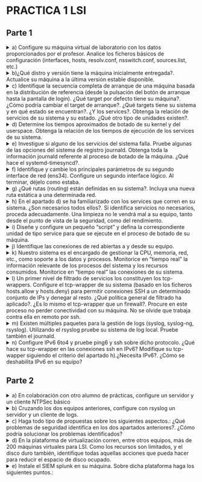 # PRACTICA 1 LSI
## Parte 1
<details>
  <summary>a) Configure su máquina virtual de laboratorio con los datos proporcionados por el profesor. Analice los ficheros básicos de configuración (interfaces, hosts, resolv.conf, nsswitch.conf, sources.list, etc.)</summary>

  Respuesta:

  1. Archivo de interfaces( /etc/network/interfaces):
     ```
     auto lo ens33 ens34
     iface lo inet loopback
     iface ens33 inet static
     	address 10.11.48.71
     	netmask 255.255.254.0
     	broadcast 10.11.49.255
     	network 10.11.48.0
     	gateway 10.11.48.1
     iface ens34 inet static
     	address 10.11.50.71
     	netmask 255.255.254.0
     	broadcast 10.11.51.255
     	network 10.11.50.0
     ```
  2. Archivo hosts (/etc/hosts): 
     ```
     127.0.0.1       localhost
     127.0.1.1       debian
     # The following lines are desirable for IPv6 capable hosts
     ::1     localhost ip6-localhost ip6-loopback
     ff02::1 ip6-allnodes
     ff02::2 ip6-allrouters
     ```

  3. Archivo resolv.conf:
     ```
     main udc.pri
     search udc.pri
     nameserver 10.8.12.49
     nameserver 10.8.12.50
     nameserver 10.8.12.47
     ```

  4. Archivo nsswitch.conf(/etc/nssiwtch.conf):
     ```
     passwd:         files systemd
     group:          files systemd
     shadow:         files
     gshadow:        files

     hosts:          files mdns4_minimal [NOTFOUND=return] dns myhostname
     networks:       files

     protocols:      db files
     services:       db files
     ethers:         db files
     rpc:            db files
     netgroup:       nis
     ```
   5. Archivo sources.list (/etc/apt/sources.list) :
      ```
      deb http://deb.debian.org/debian/ buster main
      deb-src http://deb.debian.org/debian/ buster main

      deb https://deb.debian.org/debian-security buster-security main contrib
      deb-src https://deb.debian.org/debian-security buster-security main contrib

      deb http://security.debian.org/debian-security buster/updates main
      deb-src http://security.debian.org/debian-security buster/updates main

      ```
</details>
<details>
  <summary>b)¿Qué distro y versión tiene la máquina inicialmente entregada?. Actualice su máquina a la última versión estable disponible.</summary>

  Respuesta:

  1. Mostramos la distro actual y su versión:
     ```console
     root@debian:/home/lsi# lsb_release -a
     Distributor ID:	Debian
     Description:	Debian GNU/Linux 10 (buster)
     Release:	10
     Codename:	buster
     ```
  2. Para actualizar (desde el usuario 'root'):
  ```console
   root@debian:/home/lsi# apt update -y && apt upgrade -y
   root@debian:/home/lsi# apt dist-upgrade
  ```
  3. Tras ello será necesario reemplazar el sources.list hacia la versión que queremos ,en este caso debian 12 (bookworm), para ello deberemos hacer este paso dos veces ya que primero deberíamos pasar por debian 11 (bullseye). El archivo quedará finalmente así (debian 12):
  ```
      deb https://ftp.debian.org/debian/ bookworm contrib main non-free non-free-firmware
      # deb-src https://ftp.debian.org/debian/ bookworm contrib main non-free non-free-firmware

      deb https://ftp.debian.org/debian/ bookworm-updates contrib main non-free non-free-firmware
      # deb-src https://ftp.debian.org/debian/ bookworm-updates contrib main non-free non-free-firmware

      deb https://ftp.debian.org/debian/ bookworm-proposed-updates contrib main non-free non-free-firmware
      # deb-src https://ftp.debian.org/debian/ bookworm-proposed-updates contrib main non-free non-free-firmwa>

      deb https://ftp.debian.org/debian/ bookworm-backports contrib main non-free non-free-firmware
      # deb-src https://ftp.debian.org/debian/ bookworm-backports contrib main non-free non-free-firmware

      deb https://security.debian.org/debian-security/ bookworm-security contrib main non-free non-free-firmwa>
      # deb-src https://security.debian.org/debian-security/ bookworm-security contrib main non-free non-free->
  ```
  4. Ejecutamos los siguientes comandos y lo tendremos actualizado:
   ```console
   root@debian:/home/lsi# apt update 
   root@debian:/home/lsi# apt upgrade --without-new-pkgs
   root@debian:/home/lsi# apt full-upgrade
   root@debian:/home/lsi# reboot
  ```
</details>
<details>
  <summary> c) Identifique la secuencia completa de arranque de una máquina basada en la distribución de referencia (desde la pulsación del botón de arranque hasta la pantalla de login). ¿Qué target por defecto tiene su máquina?. ¿Cómo podría cambiar el target de arranque?. ¿Qué targets tiene su sistema y en qué estado se encuentran?. ¿Y los services?. Obtenga la relación de servicios de su sistema y su estado. ¿Qué otro tipo de unidades existen?.</summary>

  1. Para ello primero ejecutaremos:
     ```console
     root@debian:/home/lsi# systemctl list-dependencies default.target
     ```
  2. Target por defecto es `graphical.target`, para cambiarlo debemos hacer:
     ```console
     root@debian:/home/lsi# systemctl set-default TARGET
     ```
  3. Los targets del sistema podemos obtenerlos usando el comando 'systemctl list-unit-files --type=target'
  
  4. Cambiaremos el target a 'multi-user.target' ya que el 'graphical.target' no lo necesitaremos :
     ```console
     root@debian:/home/lsi# systemctl set-default multi-user.target
     ```
  5. Para listar a los Servicios del sistema
     ```console
     root@debian:/home/lsi# systemctl list-unit-files --type=service
     ```
</details>
<details>
  <summary>d) Determine los tiempos aproximados de botado de su kernel y del userspace. Obtenga la relación de los tiempos de ejecución de los services de su sistema.</summary>

  1.  Para obtener tiempos aproximados de botado de kernel y userspace:
      ```console
      root@debian:/home/lsi# systemd-analyze
      Startup finished in 4.163s (kernel) + 9.272s (userspace) = 13.436s
      multi-user.target reached after 9.229s in userspace.
      ```
   2. Para tener los tiempo específicos de cada proceso en el boot:
   ```console
   root@debian:/home/lsi# systemd-analyze blame
	4.060s e2scrub_reap.service
	2.624s ifupdown-pre.service
	2.578s dev-sda1.device
	2.410s ModemManager.service
	2.381s NetworkManager.service
	2.356s apparmor.service
	2.127s networking.service
	1.121s user@1000.service
	 829ms systemd-journal-flush.service
	 821ms systemd-udev-trigger.service
	 789ms systemd-timesyncd.service
	 734ms systemd-journald.service
	 713ms systemd-udevd.service
	 670ms keyboard-setup.service
	 664ms polkit.service
	 646ms udisks2.service
	 574ms avahi-daemon.service
	 536ms NetworkManager-wait-online.service
	 526ms dbus.service
	 510ms systemd-logind.service
	 404ms systemd-binfmt.service
	 332ms systemd-tmpfiles-setup.service
	 310ms systemd-modules-load.service
	 274ms cups.service
	 241ms ssh.service
	 219ms rsyslog.service
	 205ms plymouth-start.service
	 195ms pulseaudio-enable-autospawn.service
	 190ms systemd-random-seed.service
	 188ms dev-mqueue.mount
	 188ms sys-kernel-debug.mount
	 187ms sys-kernel-tracing.mount
	 181ms wpa_supplicant.service
	 179ms dev-hugepages.mount
	 160ms systemd-sysusers.service
	 138ms modprobe@dm_mod.service
	 137ms systemd-tmpfiles-setup-dev.service
	 130ms upower.service
	 118ms systemd-update-utmp.service
	....
   ```	
</details>


<details>
  <summary>e) Investigue si alguno de los servicios del sistema falla. Pruebe algunas de las opciones del sistema de registro journald. Obtenga toda la información journald referente al proceso de botado de la máquina. ¿Qué hace el systemd-timesyncd?.</summary>

  1. Comprobar si algun servicio falla:
  ```console
root@debian:/home/lsi# systemctl list-unit-files --type=service --failed
UNIT FILE STATE PRESET

0 unit files listed.
  ```
  
  2. La sentencia `journalctl -u SERVICE` muestra los logs de un servicio:
  ```console
root@debian:/home/lsi# journalctl -u networking.service
sep 14 14:06:00 debian systemd[1]: Starting Raise network interfaces...
sep 14 14:06:01 debian systemd[1]: Started Raise network interfaces.
sep 15 13:38:40 debian systemd[1]: Stopping networking.service - Raise network interfaces...
sep 15 13:38:40 debian systemd[1]: networking.service: Deactivated successfully.
sep 15 13:38:40 debian systemd[1]: Stopped networking.service - Raise network interfaces.
-- Boot 75062fbef4144ed2a2d6367959cdd017 --
sep 15 13:39:11 debian systemd[1]: Starting networking.service - Raise network interfaces...
sep 15 13:39:13 debian systemd[1]: Finished networking.service - Raise network interfaces.
sep 19 13:47:44 debian systemd[1]: Stopping networking.service - Raise network interfaces...
sep 19 13:47:45 debian systemd[1]: networking.service: Deactivated successfully.
sep 19 13:47:45 debian systemd[1]: Stopped networking.service - Raise network interfaces.
-- Boot 253053f1f1b8440f8cef54317e5f0fd0 --
sep 19 13:48:05 debian systemd[1]: Starting networking.service - Raise network interfaces...
sep 19 13:48:07 debian systemd[1]: Finished networking.service - Raise network interfaces.
sep 28 16:44:30 debian systemd[1]: Stopping networking.service - Raise network interfaces...
sep 28 16:44:31 debian systemd[1]: networking.service: Deactivated successfully.
sep 28 16:44:31 debian systemd[1]: Stopped networking.service - Raise network interfaces.
-- Boot 0709ac47e67443d9a356976effa192f7 --
sep 28 16:44:52 debian systemd[1]: Starting networking.service - Raise network interfaces...
sep 28 16:44:54 debian systemd[1]: Finished networking.service - Raise network interfaces.

  ```
  3. El comando `journactl -b` muestra el log del boot actual:
  ```console
root@debian:/home/lsi# journalctl -b
sep 28 16:44:48 debian kernel: Linux version 6.1.0-12-amd64 (debian-kernel@lists.debian.org) (gcc-12 (De>
sep 28 16:44:48 debian kernel: Command line: BOOT_IMAGE=/boot/vmlinuz-6.1.0-12-amd64 root=UUID=4aaea9ef->
sep 28 16:44:48 debian kernel: Disabled fast string operations
sep 28 16:44:48 debian kernel: BIOS-provided physical RAM map:
sep 28 16:44:48 debian kernel: BIOS-e820: [mem 0x0000000000000000-0x000000000009f3ff] usable
sep 28 16:44:48 debian kernel: BIOS-e820: [mem 0x000000000009f400-0x000000000009ffff] reserved
sep 28 16:44:48 debian kernel: BIOS-e820: [mem 0x00000000000dc000-0x00000000000fffff] reserved
sep 28 16:44:48 debian kernel: BIOS-e820: [mem 0x0000000000100000-0x000000005feeffff] usable
sep 28 16:44:48 debian kernel: BIOS-e820: [mem 0x000000005fef0000-0x000000005fefefff] ACPI data
sep 28 16:44:48 debian kernel: BIOS-e820: [mem 0x000000005feff000-0x000000005fefffff] ACPI NVS
sep 28 16:44:48 debian kernel: BIOS-e820: [mem 0x000000005ff00000-0x000000005fffffff] usable
sep 28 16:44:48 debian kernel: BIOS-e820: [mem 0x00000000f0000000-0x00000000f7ffffff] reserved
sep 28 16:44:48 debian kernel: BIOS-e820: [mem 0x00000000fec00000-0x00000000fec0ffff] reserved
sep 28 16:44:48 debian kernel: BIOS-e820: [mem 0x00000000fee00000-0x00000000fee00fff] reserved
sep 28 16:44:48 debian kernel: BIOS-e820: [mem 0x00000000fffe0000-0x00000000ffffffff] reserved
sep 28 16:44:48 debian kernel: NX (Execute Disable) protection: active
sep 28 16:44:48 debian kernel: SMBIOS 2.7 present.
sep 28 16:44:48 debian kernel: DMI: VMware, Inc. VMware Virtual Platform/440BX Desktop Reference Platfor>
sep 28 16:44:48 debian kernel: vmware: hypercall mode: 0x00
sep 28 16:44:48 debian kernel: Hypervisor detected: VMware
sep 28 16:44:48 debian kernel: vmware: TSC freq read from hypervisor : 2294.471 MHz
sep 28 16:44:48 debian kernel: vmware: Host bus clock speed read from hypervisor : 66000000 Hz
sep 28 16:44:48 debian kernel: vmware: using clock offset of 9995438424 ns
sep 28 16:44:48 debian kernel: tsc: Detected 2294.471 MHz processor
sep 28 16:44:48 debian kernel: e820: update [mem 0x00000000-0x00000fff] usable ==> reserved
sep 28 16:44:48 debian kernel: e820: remove [mem 0x000a0000-0x000fffff] usable
sep 28 16:44:48 debian kernel: last_pfn = 0x60000 max_arch_pfn = 0x400000000
sep 28 16:44:48 debian kernel: x86/PAT: Configuration [0-7]: WB  WC  UC- UC  WB  WP  UC- WT  
sep 28 16:44:48 debian kernel: found SMP MP-table at [mem 0x000f6a80-0x000f6a8f]
sep 28 16:44:48 debian kernel: RAMDISK: [mem 0x320db000-0x35064fff]
sep 28 16:44:48 debian kernel: ACPI: Early table checksum verification disabled
sep 28 16:44:48 debian kernel: ACPI: RSDP 0x00000000000F6A10 000024 (v02 PTLTD )
sep 28 16:44:48 debian kernel: ACPI: XSDT 0x000000005FEF0284 00005C (v01 INTEL  440BX    06040000 VMW  0>
sep 28 16:44:48 debian kernel: ACPI: FACP 0x000000005FEFEE73 0000F4 (v04 INTEL  440BX    06040000 PTL  0>
sep 28 16:44:48 debian kernel: ACPI: DSDT 0x000000005FEF04C4 00E9AF (v01 PTLTD  Custom   06040000 MSFT 0>
sep 28 16:44:48 debian kernel: ACPI: FACS 0x000000005FEFFFC0 000040
sep 28 16:44:48 debian kernel: ACPI: FACS 0x000000005FEFFFC0 000040
sep 28 16:44:48 debian kernel: ACPI: BOOT 0x000000005FEF049C 000028 (v01 PTLTD  $SBFTBL$ 06040000  LTP 0>
sep 28 16:44:48 debian kernel: ACPI: APIC 0x000000005FEF044C 000050 (v01 PTLTD  ? APIC   06040000  LTP 0>
sep 28 16:44:48 debian kernel: ACPI: MCFG 0x000000005FEF0410 00003C (v01 PTLTD  $PCITBL$ 06040000  LTP 0>
sep 28 16:44:48 debian kernel: ACPI: SRAT 0x000000005FEF0380 000090 (v02 VMWARE MEMPLUG  06040000 VMW  0>
sep 28 16:44:48 debian kernel: ACPI: HPET 0x000000005FEF0348 000038 (v01 VMWARE VMW HPET 06040000 VMW  0>
sep 28 16:44:48 debian kernel: ACPI: WAET 0x000000005FEF0320 000028 (v01 VMWARE VMW WAET 06040000 VMW  0>
sep 28 16:44:48 debian kernel: ACPI: Reserving FACP table memory at [mem 0x5fefee73-0x5fefef66]
sep 28 16:44:48 debian kernel: ACPI: Reserving DSDT table memory at [mem 0x5fef04c4-0x5fefee72]
sep 28 16:44:48 debian kernel: ACPI: Reserving FACS table memory at [mem 0x5fefffc0-0x5fefffff]
sep 28 16:44:48 debian kernel: ACPI: Reserving FACS table memory at [mem 0x5fefffc0-0x5fefffff]
sep 28 16:44:48 debian kernel: ACPI: Reserving BOOT table memory at [mem 0x5fef049c-0x5fef04c3]
sep 28 16:44:48 debian kernel: ACPI: Reserving APIC table memory at [mem 0x5fef044c-0x5fef049b]
sep 28 16:44:48 debian kernel: ACPI: Reserving MCFG table memory at [mem 0x5fef0410-0x5fef044b]
sep 28 16:44:48 debian kernel: ACPI: Reserving SRAT table memory at [mem 0x5fef0380-0x5fef040f]
sep 28 16:44:48 debian kernel: ACPI: Reserving HPET table memory at [mem 0x5fef0348-0x5fef037f]
sep 28 16:44:48 debian kernel: ACPI: Reserving WAET table memory at [mem 0x5fef0320-0x5fef0347]
sep 28 16:44:48 debian kernel: SRAT: PXM 0 -> APIC 0x00 -> Node 0
sep 28 16:44:48 debian kernel: ACPI: SRAT: Node 0 PXM 0 [mem 0x00000000-0x0009ffff]
 ....
```
  
  4.`systemd-timesyncd` es un servicio del sistema que se usa para sincronizar el reloj local del sistema con un servidor NTP remoto. 
  
</details>

<details>
  <summary>f) Identifique y cambie los principales parámetros de su segundo interface de red (ens34). Configure un segundo interface lógico. Al terminar, déjelo como estaba.</summary>

  1. Comprobamos el estado inciial de ens34:
  ```console
root@debian:/home/lsi# ifconfig ens34
	ens34: flags=4163<UP,BROADCAST,RUNNING,MULTICAST>  mtu 1500
        inet 10.11.50.71  netmask 255.255.254.0  broadcast 10.11.51.255
        inet6 fe80::250:56ff:fe97:1dfa  prefixlen 64  scopeid 0x20<link>
        ether 00:50:56:97:1d:fa  txqueuelen 1000  (Ethernet)
        RX packets 713954  bytes 170064442 (162.1 MiB)
        RX errors 0  dropped 36510  overruns 0  frame 0
        TX packets 554  bytes 67000 (65.4 KiB)
        TX errors 0  dropped 0 overruns 0  carrier 0  collisions 0
        device interrupt 16  base 0x2080  
  ```
  2. Configuramos el segundo interfaz de red:
     - Cambiamos el valor de MTU (Maximum Transmition Unit).
     - Cambiamos la dirección MAC de la interfaz
     - Configuramos la dirección IP y mascara de Red.

```console
root@debian:/home/lsi# ifconfig ens34 down
root@debian:/home/lsi# ifconfig ens34 mtu 1200
root@debian:/home/lsi# ifconfig ens34 hw ether 00:50:56:97:15:21 
root@debian:/home/lsi# ifconfig ens34 10.11.50.71 netmask 255.255.254.0
root@debian:/home/lsi# ifconfig ens34 up
root@debian:/home/lsi# ifconfig ens34
	ens34: flags=4163<UP,BROADCAST,RUNNING,MULTICAST>  mtu 1200
	        inet 10.11.50.71  netmask 255.255.254.0  broadcast 10.11.51.255
	        ether 00:50:56:97:15:21  txqueuelen 1000  (Ethernet)
	        RX packets 714258  bytes 170127584 (162.2 MiB)
	        RX errors 0  dropped 36557  overruns 0  frame 0
	        TX packets 569  bytes 68491 (66.8 KiB)
	        TX errors 0  dropped 0 overruns 0  carrier 0  collisions 0
	        device interrupt 16  base 0x2080
```
  3. Configuración de una interfaz lógica
```console
root@debian:/home/lsi# ifconfig ens34:1 192.168.1.1 netmask 255.255.255.0
root@debian:/home/lsi# ifconfig ens34:1 up
root@debian:/home/lsi# ifconfig
	ens33: flags=4163<UP,BROADCAST,RUNNING,MULTICAST>  mtu 1500
	        inet 10.11.48.71  netmask 255.255.254.0  broadcast 10.11.49.255
	        inet6 fe80::250:56ff:fe97:1521  prefixlen 64  scopeid 0x20<link>
	        ether 00:50:56:97:15:21  txqueuelen 1000  (Ethernet)
	        RX packets 222650  bytes 17130576 (16.3 MiB)
	        RX errors 0  dropped 36635  overruns 0  frame 0
	        TX packets 7822  bytes 685652 (669.5 KiB)
	        TX errors 0  dropped 0 overruns 0  carrier 0  collisions 0
	        device interrupt 19  base 0x2000  
	
	ens34: flags=4163<UP,BROADCAST,RUNNING,MULTICAST>  mtu 1200
	        inet 10.11.50.71  netmask 255.255.254.0  broadcast 10.11.51.255
	        ether 00:50:56:97:15:21  txqueuelen 1000  (Ethernet)
	        RX packets 714410  bytes 170173169 (162.2 MiB)
	        RX errors 0  dropped 36573  overruns 0  frame 0
	        TX packets 579  bytes 69641 (68.0 KiB)
	        TX errors 0  dropped 0 overruns 0  carrier 0  collisions 0
	        device interrupt 16  base 0x2080  
	
	ens34:1: flags=4163<UP,BROADCAST,RUNNING,MULTICAST>  mtu 1200
	        inet 192.168.1.1  netmask 255.255.255.0  broadcast 192.168.1.255
	        ether 00:50:56:97:15:21  txqueuelen 1000  (Ethernet)
	        device interrupt 16  base 0x2080  
	
	lo: flags=73<UP,LOOPBACK,RUNNING>  mtu 65536
	        inet 127.0.0.1  netmask 255.0.0.0
	        inet6 ::1  prefixlen 128  scopeid 0x10<host>
	        loop  txqueuelen 1000  (Local Loopback)
	        RX packets 144  bytes 12131 (11.8 KiB)
	        RX errors 0  dropped 0  overruns 0  frame 0
	        TX packets 144  bytes 12131 (11.8 KiB)
	        TX errors 0  dropped 0 overruns 0  carrier 0  collisions 0
  ```
  4. Al no hacer ningun cambio persistente al reboot se borrarán los cambios. Si queremos que persista configurarlo en el archivo `/etc/network/interfaces`.
 
</details>
<details>
  <summary>g) ¿Qué rutas (routing) están definidas en su sistema?. Incluya una nueva ruta estática a una determinada red.</summary>

  1.Las rutas definidas en el sistema podemos encontrarlas ejecutando el siguiente comando:
  ```console
root@debian:/home/lsi# ip route show
	default via 10.11.48.1 dev ens33 onlink 
	10.11.48.0/23 dev ens33 proto kernel scope link src 10.11.48.71 
	10.11.50.0/23 dev ens34 proto kernel scope link src 10.11.50.71 
	169.254.0.0/16 dev ens33 scope link metric 1000

root@debian:/home/lsi# route
	Kernel IP routing table
	Destination     Gateway         Genmask         Flags Metric Ref    Use Iface
	default         _gateway        0.0.0.0         UG    0      0        0 ens33
	10.11.48.0      0.0.0.0         255.255.254.0   U     0      0        0 ens33
	10.11.50.0      0.0.0.0         255.255.254.0   U     0      0        0 ens34
	link-local      0.0.0.0         255.255.0.0     U     1000   0        0 ens33

  ```

  2. Añadimos una nueva ruta:
```console
root@debian:/home/lsi# ip route add 10.11.52.0/24 via 10.11.48.1
root@debian:/home/lsi# ip route show
default via 10.11.48.1 dev ens33 onlink 
10.11.48.0/23 dev ens33 proto kernel scope link src 10.11.48.71 
10.11.50.0/23 dev ens34 proto kernel scope link src 10.11.50.71 
10.11.52.0/24 via 10.11.48.1 dev ens33 
169.254.0.0/16 dev ens33 scope link metric 1000 
```
</details>

<details>
  <summary>h) En el apartado d) se ha familiarizado con los services que corren en su sistema. ¿Son necesarios todos ellos?. Si identifica servicios no necesarios, proceda adecuadamente. Una limpieza no le vendrá mal a su equipo, tanto desde el punto de vista de la seguridad, como del rendimiento.</summary>

  1. Elimino los siguientes servicios :

  - accounts-daemon.service : API para GNOME con las accounts, innecesario ya que solo utilizamos *ssh*
    ```console
    root@debian:/home/lsi# systemctl disable accounts-daemon.service
    	Removed "/etc/systemd/system/graphical.target.wants/accounts-daemon.service".
    root@debian:/home/lsi# systemctl mask accounts-daemon.service
    	Created symlink /etc/systemd/system/accounts-daemon.service → /dev/null.

    ```
  - alsa-restore.service : configurador de sonido.
    ```console
	root@debian:/home/lsi# systemctl disable alsa-restore.service
	root@debian:/home/lsi# systemctl mask alsa-restore.service
		Created symlink /etc/systemd/system/alsa-restore.service → /dev/null.
    ```
  - alsa-state.service : configurador de sonido
    ```console
    root@debian:/home/lsi# systemctl disable alsa-state.service
    root@debian:/home/lsi# systemctl mask alsa-state.service
	Created symlink /etc/systemd/system/alsa-state.service → /dev/null.
    ```
  - avahi-daemon.service : permite a dispositivos de red local comunicarse de manera automática.
    ```console
    root@debian:/home/lsi# systemctl disable avahi-daemon.service
	Removed "/etc/systemd/system/sockets.target.wants/avahi-daemon.socket".
	Removed "/etc/systemd/system/dbus-org.freedesktop.Avahi.service".
	Removed "/etc/systemd/system/multi-user.target.wants/avahi-daemon.service".
    root@debian:/home/lsi# systemctl mask avahi-daemon.service
	Created symlink /etc/systemd/system/avahi-daemon.service → /dev/null.
    ```
  - bluetooth.service : funcionalidad Bluetooth.
    ```console
    root@debian:/home/lsi# systemctl disable bluetooth.service
	Synchronizing state of bluetooth.service with SysV service script with /lib/systemd/systemd-sysv-install.
	Executing: /lib/systemd/systemd-sysv-install disable bluetooth
	Removed "/etc/systemd/system/dbus-org.bluez.service".
	Removed "/etc/systemd/system/bluetooth.target.wants/bluetooth.service".
    root@debian:/home/lsi# systemctl mask bluetooth.service
	Created symlink /etc/systemd/system/bluetooth.service → /dev/null.
    ```
  - bolt.service : administración de dispositivos periféricos.
    ```console
    root@debian:/home/lsi# systemctl disable bolt.service
    root@debian:/home/lsi# systemctl mask bolt.service
	Created symlink /etc/systemd/system/bolt.service → /dev/null.
    ```
  - cups.service : sistema de impresión.
    ```console
    root@debian:/home/lsi# systemctl disable cups.service
	Synchronizing state of cups.service with SysV service script with /lib/systemd/systemd-sysv-install.
	Executing: /lib/systemd/systemd-sysv-install disable cups
	Removed "/etc/systemd/system/sockets.target.wants/cups.socket".
	Removed "/etc/systemd/system/printer.target.wants/cups.service".
	Removed "/etc/systemd/system/multi-user.target.wants/cups.service".
	Removed "/etc/systemd/system/multi-user.target.wants/cups.path".
    root@debian:/home/lsi# systemctl mask cups.service
	Created symlink /etc/systemd/system/cups.service → /dev/null.
    ```
  - ModemManager.service
    ```console
    root@debian:/home/lsi# systemctl disable ModemManager.service
	Removed "/etc/systemd/system/dbus-org.freedesktop.ModemManager1.service".
	Removed "/etc/systemd/system/multi-user.target.wants/ModemManager.service".
    root@debian:/home/lsi# systemctl mask ModemManager.service
	Created symlink /etc/systemd/system/ModemManager.service → /dev/null.
    ```
  - open-vm-tools.service
    ```console
    root@debian:/home/lsi# systemctl disable open-vm-tools.service
	Synchronizing state of open-vm-tools.service with SysV service script with /lib/systemd/systemd-sysv-install.
	Executing: /lib/systemd/systemd-sysv-install disable open-vm-tools
	Removed "/etc/systemd/system/vmtoolsd.service".
	Removed "/etc/systemd/system/multi-user.target.wants/open-vm-tools.service".
    root@debian:/home/lsi# systemctl mask open-vm-tools.service
	Created symlink /etc/systemd/system/open-vm-tools.service → /dev/null.
    ```
  - power-profiles-daemon.service
    ```console
    root@debian:/home/lsi# systemctl disable power-profiles-daemon.service
	Removed "/etc/systemd/system/graphical.target.wants/power-profiles-daemon.service".
    root@debian:/home/lsi# systemctl mask power-profiles-daemon.service
	Created symlink /etc/systemd/system/power-profiles-daemon.service → /dev/null.
    ```
  - NetworkManager.service
    ```console
    root@debian:/home/lsi# systemctl mask NetworkManager.service
	Created symlink /etc/systemd/system/NetworkManager.service → /dev/null.
    ```
  - plymouth.service
    ```console
    root@debian:/home/lsi# systemctl disable plymouth.service
	Synchronizing state of plymouth.service with SysV service script with /lib/systemd/systemd-sysv-install.
	Executing: /lib/systemd/systemd-sysv-install disable plymouth
    root@debian:/home/lsi# systemctl mask plymouth.service
	Created symlink /etc/systemd/system/plymouth.service → /dev/null.
    ```
  - plymouth-log.service
    ```console
    root@debian:/home/lsi# systemctl disable plymouth-log.service
	Synchronizing state of plymouth-log.service with SysV service script with /lib/systemd/systemd-sysv-install.
	Executing: /lib/systemd/systemd-sysv-install disable plymouth-log
    root@debian:/home/lsi# systemctl mask plymouth-log.service
	Created symlink /etc/systemd/system/plymouth-log.service → /dev/null.

    ```
  - pulseaudio-enable-autospawn
  ```console
root@debian:/home/lsi# systemctl disable pulseaudio-enable-autospawn
	pulseaudio-enable-autospawn.service is not a native service, redirecting to systemd-sysv-install.
	Executing: /lib/systemd/systemd-sysv-install disable pulseaudio-enable-autospawn
root@debian:/home/lsi# systemctl mask pulseaudio-enable-autospawn
	Created symlink /etc/systemd/system/pulseaudio-enable-autospawn.service → /dev/null.
  ```
  - cups-browsed
   ```console
root@debian:/home/lsi# systemctl disable cups-browsed.service
	Synchronizing state of cups-browsed.service with SysV service script with /lib/systemd/systemd-sysv-install.
	Executing: /lib/systemd/systemd-sysv-install disable cups-browsed
	Removed "/etc/systemd/system/multi-user.target.wants/cups-browsed.service".
root@debian:/home/lsi# systemctl mask cups-browsed.service
	Created symlink /etc/systemd/system/cups-browsed.service → /dev/null.
   ```
  - 
</details>
<details>
  <summary>i) Diseñe y configure un pequeño “script” y defina la correspondiente unidad de tipo service para que se ejecute en el proceso de botado de su máquina.</summary>

  1.Creamos el archivo a ejecutar en el servicio en `/usr/local/bin/` :
  ```bash                                       
#!/bin/bash
echo "Last time: $(date)" > /home/lsi/logInicio
  ```
  2. Creamos el servicio en `/etc/systemd/system/notify-boot.service`:
  ```bash                            
[Unit]
Description=Custom service that notifies last time logged.
After=network.target

[Service]
Type=simple
Restart=on-failure
RestartSec=5s
User=lsi
ExecStart=notify --boot

[Install]
WantedBy=multi-user.target
  ```
  3. Por ultimo lo activamos:
  ```console
root@debian:/usr/local/bin# nano /etc/systemd/system/notify-boot.service
root@debian:/usr/local/bin# systemctl enable notify-boot.service
	Created symlink /etc/systemd/system/multi-user.target.wants/notify-boot.service → /etc/systemd/system/notify-boot.service.
   ```
  4. 

</details>
<details>
  <summary>j) Identifique las conexiones de red abiertas a y desde su equipo.</summary>

  1. Con el comando netstat -netua podemos obtener la información de la conexiones de red:
     - `-n`: Esta opción indica a netstat que muestre las direcciones y puertos en formato numérico en lugar de intentar resolver mombres de host y servicios a nombres legibles por humanos. Esto es útil para obtener información más rápida y precisa.
     - `-e`: Esta opción muestra estadísticas de Ethernet, incluyendo recuentos de errores y estadísticas de colisiones. Puede ser útil para diagnosticar problemas en la capa física de la red.
     - `-t`: Esta opción muestra estadísticas de TCP, incluyendo información sobre conexiones TCP activas.
     - `-u`: Esta opción muestra estadísticas de UDP, incluyendo información sobre conexiones UDP activas.
     - `-a`: Esta opción muestra todas las conexiones, tanto activas como inactivas.
```console
root@debian:/home/lsi# netstat -netua
	Active Internet connections (servers and established)
	Proto Recv-Q Send-Q Local Address           Foreign Address         State       User       Inode     
	tcp        0      0 0.0.0.0:22              0.0.0.0:*               LISTEN      0          15345     
	tcp        0    304 10.11.48.71:22          10.20.36.108:58126      ESTABLISHED 0          15640     
	tcp6       0      0 :::22                   :::*                    LISTEN      0          15356     
	udp        0      0 0.0.0.0:57264           0.0.0.0:*                           101        18536 
```
</details>

<details>
  <summary>k) Nuestro sistema es el encargado de gestionar la CPU, memoria, red, etc., como soporte a los datos y procesos. Monitorice en “tiempo real” la información relevante de los procesos del sistema y los recursos consumidos. Monitorice en “tiempo real” las conexiones de su sistema.</summary>

  1. Procesos en tiempo real:
     ```console
     root@debian:/home/lsi# top
	top - 16:19:02 up 21 min,  1 user,  load average: 0,00, 0,00, 0,00
	Tareas: 186 total,   1 running, 185 sleeping,   0 stopped,   0 zombie
	%Cpu(s):  0,0 us,  0,3 sy,  0,0 ni, 99,7 id,  0,0 wa,  0,0 hi,  0,0 si,  0,0 st 
	MiB Mem :   1463,2 total,    993,9 free,    382,6 used,    227,1 buff/cache     
	MiB Intercambio:   1534,0 total,   1534,0 free,      0,0 used.   1080,6 avail Mem 
	
	    PID USER      PR  NI    VIRT    RES    SHR S  %CPU  %MEM     TIME+ COMMAND                           
	    152 root      20   0       0      0      0 I   0,3   0,0   0:00.87 kworker/0:3-events_power_efficie+ 
	    802 lsi       20   0   18104   6964   5056 S   0,3   0,5   0:00.06 sshd                              
	   1064 root      20   0   11716   5368   3212 R   0,3   0,4   0:00.09 top                               
	      1 root      20   0  102232  12148   9168 S   0,0   0,8   0:01.44 systemd                           
	      2 root      20   0       0      0      0 S   0,0   0,0   0:00.00 kthreadd                          
	      3 root       0 -20       0      0      0 I   0,0   0,0   0:00.00 rcu_gp                            
	      4 root       0 -20       0      0      0 I   0,0   0,0   0:00.00 rcu_par_gp     
       ....
     ```
  2. Conexiones en tiempo real :
     ```console
    root@debian:/home/lsi# netstat -netuac
	Active Internet connections (servers and established)
	Proto Recv-Q Send-Q Local Address           Foreign Address         State       User       Inode     
	tcp        0      0 0.0.0.0:22              0.0.0.0:*               LISTEN      0          15345     
	tcp        0    356 10.11.48.71:22          10.20.36.108:58126      ESTABLISHED 0          15640     
	tcp6       0      0 :::22                   :::*          
     ```
  
</details>

<details>
  <summary>l) Un primer nivel de filtrado de servicios los constituyen los tcp-wrappers. Configure el tcp-wrapper de su sistema (basado en los ficheros hosts.allow y hosts.deny) para permitir conexiones SSH a un determinado conjunto de IPs y denegar al resto. ¿Qué política general de filtrado ha aplicado?. ¿Es lo mismo el tcp-wrapper que un firewall?. Procure en este proceso no perder conectividad con su máquina. No se olvide que trabaja contra ella en remoto por ssh.</summary>

  1. El sistema comprueba el archivo `/etc/hosts.allow` para las conexiones tcp:
```bash
    # /etc/hosts.allow: list of hosts that are allowed to access the system.
    #                   See the manual pages hosts_access(5) and hosts_options(5).
    #
    # Example:    ALL: LOCAL @some_netgroup
    #             ALL: .foobar.edu EXCEPT terminalserver.foobar.edu
    #
    # If you're going to protect the portmapper use the name "rpcbind" for the
    # daemon name. See rpcbind(8) and rpc.mountd(8) for further information.
```
  2. Lo configuramos para que quede de la siguiente manera :
  ```bash
# /etc/hosts.allow: list of hosts that are allowed to access the system.
#                   See the manual pages hosts_access(5) and hosts_options(5).
#
# Example:    ALL: LOCAL @some_netgroup
#             ALL: .foobar.edu EXCEPT terminalserver.foobar.edu
#
# If you're going to protect the portmapper use the name "rpcbind" for the
# daemon name. See rpcbind(8) and rpc.mountd(8) for further information.
#

#localhost + Maquina Mateo
sshd: 127.0.0.1, 10.11.48.183, 10.11.50.183: spawn echo `/bin/date`\: Intento de conexión de %a a %A [PERMITIDO] >> /home/lsi/logssh

#VPN
sshd: 10.30.8.0/255.255.248.0 :  spawn echo `/bin/date`\: Intento de conexión (VPN) de %a a %A [PERMITIDO] >> /home/lsi/logssh

#EDUROAM
sshd: 10.20.32.0/255.255.258.0: spawn echo `/bin/date`\: Intento de conexión (eduroam) de %a a %A [PERMITIDO] >> /home/lsi/logssh
  ```
  3. Si la IP que se intenta conectar a la máquina, no se encuentra en el archivo host.allow, se comprueba si se deniega en `/etc/hosts.deny` :
  ```bash
# /etc/hosts.deny: list of hosts that are _not_ allowed to access the system.
#                  See the manual pages hosts_access(5) and hosts_options(5).
#
# Example:    ALL: some.host.name, .some.domain
#             ALL EXCEPT in.fingerd: other.host.name, .other.domain
#
# If you're going to protect the portmapper use the name "rpcbind" for the
# daemon name. See rpcbind(8) and rpc.mountd(8) for further information.
#
# The PARANOID wildcard matches any host whose name does not match its
# address.
#
# You may wish to enable this to ensure any programs that don't
# validate looked up hostnames still leave understandable logs. In past
# versions of Debian this has been the default.
# ALL: PARANOID

ALL: ALL: spawn echo `bin/date`\: Intento de conexión %a a %A [DENEGADA] >> /home/lsi/logssh
  ```
> Si no coincide con ninguna IP en el `hosts.deny` entonces de permite el acceso por defecto, por lo que denegamos todas las conexiones para que solo se acepten las que están en `hosts.allow`. 

- TCPWrapper no es lo mismo que un *firewall*, pero trabaja de una forma similar en la capa 7.

</details>
<details>
  <summary>m) Existen múltiples paquetes para la gestión de logs (syslog, syslog-ng, rsyslog). Utilizando el rsyslog pruebe su sistema de log local. Pruebe también el journald.</summary>

  1. Con el comando logger podemos registrar logs en rsyslog:
```console
root@debian:/home/lsi# logger 'Prueba 1'
root@debian:/home/lsi# logger 'Prueba 2'
root@debian:/home/lsi# tail -2 /var/log/syslog
	2023-10-03T17:10:52.632834+02:00 debian root: Prueba 1
	2023-10-03T17:10:54.860316+02:00 debian root: Prueba 2
```
> Con tail -X podemos var los ultimas X lineas del archivo

 2.  Con `journalctl`:
```console
root@debian:/home/lsi# echo "Este es un mensaje de prueba para journald" | systemd-cat
root@debian:/home/lsi# journalctl -n
	oct 03 17:16:43 debian systemd-timesyncd[637]: Timed out waiting for reply from 158.227.98.15:123 (3.deb>
	oct 03 17:16:53 debian systemd-timesyncd[637]: Timed out waiting for reply from 178.215.228.24:123 (3.de>
	oct 03 17:17:01 debian CRON[957]: pam_unix(cron:session): session opened for user root(uid=0) by (uid=0)
	oct 03 17:17:01 debian CRON[958]: (root) CMD (cd / && run-parts --report /etc/cron.hourly)
	oct 03 17:17:01 debian CRON[957]: pam_unix(cron:session): session closed for user root
	oct 03 17:17:29 debian systemd[1]: Starting systemd-tmpfiles-clean.service - Cleanup of Temporary Direct>
	oct 03 17:17:30 debian systemd[1]: systemd-tmpfiles-clean.service: Deactivated successfully.
	oct 03 17:17:30 debian systemd[1]: Finished systemd-tmpfiles-clean.service - Cleanup of Temporary Direct>
	oct 03 17:17:30 debian systemd[1]: run-credentials-systemd\x2dtmpfiles\x2dclean.service.mount: Deactivat>
	oct 03 17:17:31 debian cat[966]: Este es un mensaje de prueba para journald
```
</details>
<details>
  <summary>n) Configure IPv6 6to4 y pruebe ping6 y ssh sobre dicho protocolo. ¿Qué hace su tcp-wrapper en las conexiones ssh en IPv6? Modifique su tcp-wapper siguiendo el criterio del apartado h).¿Necesita IPv6?. ¿Cómo se deshabilita IPv6 en su equipo?</summary>

  1. Para levantar el tunel ipv6 debemos configurar el archivo `/etc/network/interfaces`:
```bash
# This file describes the network interfaces available on your system
# and how to activate them. For more information, see interfaces(5).
#source /etc/network/interfaces.d/*
# The loopback network interface
auto lo ens33 ens34
iface lo inet loopback
iface ens33 inet static
	address 10.11.48.71
	netmask 255.255.254.0
	broadcast 10.11.49.255
	network 10.11.48.0
	gateway 10.11.48.1

iface ens34 inet static
	address 10.11.50.71
	netmask 255.255.254.0
	broadcast 10.11.51.255
	network 10.11.50.0

#ipv6
auto 6to4
iface 6to4 inet6 v4tunnel
	pre-up modprobe ipv6
	address 2002:a0b:3047::1
	netmask 16
	gateway ::10.11.48.1
	endpoint any
	local 10.11.48.71
```
  2. Se edita el archivo `/etc/host.allow` para permitir las conexiones IPv6 de mi máquina y de mi compañero:
```bash
# /etc/hosts.allow: list of hosts that are allowed to access the system.
#                   See the manual pages hosts_access(5) and hosts_options(5).
#
# Example:    ALL: LOCAL @some_netgroup
#             ALL: .foobar.edu EXCEPT terminalserver.foobar.edu
#
# If you're going to protect the portmapper use the name "rpcbind" for the
# daemon name. See rpcbind(8) and rpc.mountd(8) for further information.
#

#localhost + Maquina Mateo
#sshd: 127.0.0.1, 10.11.48.183, 10.11.50.183: spawn echo `/bin/date`\:Intento de conexión de %a a %A [PERMITIDO] >> /home/lsi/logssh

#VPN
#sshd: 10.30.8.0/255.255.248.0:  spawn echo `/bin/date`\:Intento de conexión (VPN) de %a a %A [PERMITIDO] >> /home/lsi/logssh

# local
sshd: 127.0.0.1, 10.11.48.183, 10.11.50.183: spawn echo `/bin/date`\: conexión local de %a a %A [PERMITIDO] >> /home/lsi/logssh

# vpn udc:
sshd: 10.30.8.0/21: spawn echo `/bin/date`\: conexión por VPN de %a a %A [PERMITIDO] >> /home/lsi/logssh

# eduroam:
sshd: 10.20.32.0/255.255.248.0: spawn echo `/bin/date`\: conexión eduroam de %a a %A [PERMITIDO] >> /home/lsi/logssh

#IPV6
sshd: [2002:a0b:30b7::1]/48, [2002:a0b:3047::1]/48: spawn echo `/bin/date`\: conexión IPv6 de %a a %A [PERMITIDO] >> /home/lsi/logssh

```
  4. Para deshabilitar temporalmente IPv6 debes ir al siguiente archivo `/etc/sysctl.conf`:
```bash
#
# /etc/sysctl.conf - Configuration file for setting system variables
# See /etc/sysctl.d/ for additional system variables.
# See sysctl.conf (5) for information.
#

#kernel.domainname = example.com

# Uncomment the following to stop low-level messages on console
#kernel.printk = 3 4 1 3

###################################################################
# Functions previously found in netbase
#

# Uncomment the next two lines to enable Spoof protection (reverse-path filter)
# Turn on Source Address Verification in all interfaces to
# prevent some spoofing attacks
#net.ipv4.conf.default.rp_filter=1
#net.ipv4.conf.all.rp_filter=1

# Uncomment the next line to enable TCP/IP SYN cookies
# See http://lwn.net/Articles/277146/
# Note: This may impact IPv6 TCP sessions too
#net.ipv4.tcp_syncookies=1

# Uncomment the next line to enable packet forwarding for IPv4
#net.ipv4.ip_forward=1

# Uncomment the next line to enable packet forwarding for IPv6
#  Enabling this option disables Stateless Address Autoconfiguration
#  based on Router Advertisements for this host
#net.ipv6.conf.all.forwarding=1


###################################################################
# Additional settings - these settings can improve the network
# security of the host and prevent against some network attacks
# including spoofing attacks and man in the middle attacks through
# redirection. Some network environments, however, require that these
# settings are disabled so review and enable them as needed.
#
# Do not accept ICMP redirects (prevent MITM attacks)
#net.ipv4.conf.all.accept_redirects = 0
#net.ipv6.conf.all.accept_redirects = 0
# _or_
# Accept ICMP redirects only for gateways listed in our default
# gateway list (enabled by default)
# net.ipv4.conf.all.secure_redirects = 1
#
# Do not send ICMP redirects (we are not a router)
#net.ipv4.conf.all.send_redirects = 0
#
# Do not accept IP source route packets (we are not a router)
#net.ipv4.conf.all.accept_source_route = 0
#net.ipv6.conf.all.accept_source_route = 0
#
# Log Martian Packets
#net.ipv4.conf.all.log_martians = 1
#

###################################################################
# Magic system request Key
# 0=disable, 1=enable all, >1 bitmask of sysrq functions
# See https://www.kernel.org/doc/html/latest/admin-guide/sysrq.html
# for what other values do
#kernel.sysrq=438

#Descomenta las siguientes lineas para deshabilitar IPv6
#Tras descomentar ejecute sysctl -p para aplicar cambios
net.ipv6.conf.all.disable_ipv6 = 1
net.ipv6.conf.default.disable_ipv6 = 1
```
  5. Tras ello ejecutamos el siguiente comando:
```console
root@debian:/home/lsi# sysctl -p
	net.ipv6.conf.all.disable_ipv6 = 1
	net.ipv6.conf.default.disable_ipv6 = 1
```
  6. Si lo quisiesemos hacer de forma permanente :
     - Deberíamos ir a `/etc/default/grub`

     - Y en la linea GRUB_CMDLINE_LINUX ponemos :
       ```bash
       GRUB_CMDLINE_LINUX="ipv6.disable=1"
       ```
     - Luego hacemos `update-grub` y por último `reboot`
  > THC-IPv6 (The Hacker's Choice IPv6) es una suite de herramientas de seguridad de red diseñada para la evaluación de seguridad y pruebas de penetración en redes IPv6. Fue desarrollada por el grupo The Hacker's Choice (THC) y está destinada a proporcionar a los profesionales de seguridad y a los investigadores en seguridad una serie de herramientas para evaluar la seguridad de implementaciones de IPv6 y descubrir posibles vulnerabilidades. Algunas de las herramientas y módulos más conocidos de THC-IPv6 incluyen:
 > - THC-IPv6 Attack Toolkit: Esta es una colección de herramientas que permiten realizar ataques y pruebas de seguridad en redes IPv6. Incluye módulos para la realización de ataques de inundación, ataques de redirección de ruta, ataques de suplantación y más.
 > - Parasite6: Una herramienta que permite el envenenamiento de la caché IPv6 de un objetivo, lo que puede resultar en ataques de suplantación y redirección de tráfico.
 > - Fake_router6: Esta herramienta permite simular ser un enrutador IPv6 malicioso y anunciar rutas falsas, lo que puede llevar a ataques de hombre en el medio y redirección de tráfico.
 > - Redir6: Una herramienta que se utiliza para realizar ataques de redirección de tráfico en redes IPv6.
>
> Es importante destacar que THC-IPv6 es una suite de herramientas destinada a ser utilizada por profesionales de seguridad y expertos en pruebas de penetración en entornos controlados y con el permiso del propietario de la red. El objetivo principal es ayudar a identificar debilidades y vulnerabilidades en implementaciones IPv6 y en la seguridad de las redes que utilizan este protocolo.

</details>


## Parte 2

<details>
	<summary>a) En colaboración con otro alumno de prácticas, configure un servidor y un cliente NTPSec básico</summary>
	
1. Primero debemos instalar el paquete ntp:
```console
root@debian:/etc# apt install ntp
```
2. Luego modificaremos el archivo `/etc/ntpsec/ntp.conf` :
```bash
# /etc/ntpsec/ntp.conf, configuration for ntpd; see ntp.conf(5) for help

driftfile /var/lib/ntpsec/ntp.drift
leapfile /usr/share/zoneinfo/leap-seconds.list

# To enable Network Time Security support as a server, obtain a certificate
# (e.g. with Let's Encrypt), configure the paths below, and uncomment:
# nts cert CERT_FILE
# nts key KEY_FILE
# nts enable

# You must create /var/log/ntpsec (owned by ntpsec:ntpsec) to enable logging.
#statsdir /var/log/ntpsec/
#statistics loopstats peerstats clockstats
#filegen loopstats file loopstats type day enable
#filegen peerstats file peerstats type day enable
#filegen clockstats file clockstats type day enable

# This should be maxclock 7, but the pool entries count towards maxclock.
tos maxclock 11

# Comment this out if you have a refclock and want it to be able to discipline
# the clock by itself (e.g. if the system is not connected to the network).
tos minclock 4 minsane 3

# Specify one or more NTP servers.

# Public NTP servers supporting Network Time Security:
# server time.cloudflare.com nts

# pool.ntp.org maps to about 1000 low-stratum NTP servers.  Your server will
# pick a different set every time it starts up.  Please consider joining the
# pool: <https://www.pool.ntp.org/join.html>
pool 0.debian.pool.ntp.org iburst
pool 1.debian.pool.ntp.org iburst
pool 2.debian.pool.ntp.org iburst
pool 3.debian.pool.ntp.org iburst

#Configuracion servidor
#server 127.127.1.0 minpoll 4
#fudge 127.127.1.0 stratum 0

#Configuracion cliente
server 10.11.48.183 minpoll 4
fudge 127.127.1. stratum


# Access control configuration; see /usr/share/doc/ntpsec-doc/html/accopt.html
# for details.
#
# Note that "restrict" applies to both servers and clients, so a configuration
# that might be intended to block requests from certain clients could also end
# up blocking replies from your own upstream servers.

# By default, exchange time with everybody, but don't allow configuration.
#restrict default kod nomodify nopeer noquery limited

#Para servidor
#restrict default ignore
#restrict 10.11.48.183 nomodify nopeer notrap

# Local users may interrogate the ntp server more closely.
restrict 127.0.0.1
restrict ::1

#Para cliente
restrict source notrap nomodify noquery
```
3. Una vez actualizado el archivo, restart el servicio:
```console
root@debian:/home/lsi# systemctl restart ntp
```
4. Comprobamos que funcione correctamente:
```console

``` 
</details>

<details>
	<summary>b) Cruzando los dos equipos anteriores, configure con rsyslog un servidor y un cliente de logs.</summary>
	
1. Primero editamos el archivo `/etc/rsyslog.conf`:
```bash
# For more information install rsyslog-doc and see
# /usr/share/doc/rsyslog-doc/html/configuration/index.html


#################
#### MODULES ####
#################

module(load="imuxsock") # provides support for local system logging
module(load="imklog")   # provides kernel logging support
#module(load="immark")  # provides --MARK-- message capability

# provides UDP syslog reception
#module(load="imudp")
#input(type="imudp" port="514")

# provides TCP syslog reception
#Descomentar si eres SERVER
#module(load="imtcp")
#input(type="imtcp" port="514")


###########################
#### GLOBAL DIRECTIVES ####
###########################

#Configuracion SERVER: para aceptar solo mensajes del compañero
#$AllowedSender TCP 127.0.0.1, 10.11.48.183

#
# Set the default permissions for all log files.
#
$FileOwner root
$FileGroup adm
$FileCreateMode 0640
$DirCreateMode 0755
$Umask 0022

#
# Where to place spool and state files
#
$WorkDirectory /var/spool/rsyslog

#
# Include all config files in /etc/rsyslog.d/
#
$IncludeConfig /etc/rsyslog.d/*.conf

#SERVIDOR : Template para guardar los registros de log
#$template remote, "var/log/rsyslog-server/%fromhost-ip%/%programename%.log
#*.* ?remote
#& stop

###############
#### RULES ####
###############

#
# Log anything besides private authentication messages to a single log file
#
*.*;auth,authpriv.none          -/var/log/syslog

#
# Log commonly used facilities to their own log file
#
auth,authpriv.*                 /var/log/auth.log
cron.*                          -/var/log/cron.log
kern.*                          -/var/log/kern.log
mail.*                          -/var/log/mail.log
user.*                          -/var/log/user.log

#
# Emergencies are sent to everybody logged in.
#
*.emerg                         :omusrmsg:*


# Client:

# Old Syntax (deprecated)

#$ActionQueueType LinkedList
#$ActionQueueFileName /var/log/rsyslog-queue
#$ActionQueueSaveOnShutdown on
#$ActionResumeRetryCount -1
#*.* @@10.11.48.183:514

# New Syntax

*.* action(
       type="omfwd"
       target="10.11.48.183"
       port="514"
       protocol="tcp"
       action.resumeRetryCount="-1"
       queue.type="linkedlist"
       queue.filename="/var/log/rsyslog-queue"
       queue.saveOnShutdown="on"
)

```
2. Reiniciamos el servicio :
```console
root@debian:/home/lsi# systemctl restart rsyslog.service
```
3. Y comprobamos haciendo logger:
```console
root@debian:/home/lsi# logger "PRUEBA CLIENTE A SERVER MATEO"
```
4. Desde el servidor:
```console
root@debian:/home/lsi# cat /var/log/rsyslog-server/10.11.48.71/root.log
2023-10-04T18:16:18+02:00 debian root: PRUEBA CLIENTE A SERVER MATEO
```
 </details>

<details>
	<summary>c) Haga todo tipo de propuestas sobre los siguientes aspectos.: ¿Qué problemas de seguridad identifica en los dos apartados anteriores?. ¿Cómo podría solucionar los problemas identificados?</summary>
	
- En `rsyslog` cualquiera podría enviar logs al servidor y llenar el disco. Además, los logs van sin cifrar por la red; cualquiera podría ver o modificar sus contenidos con un ataque MitM (Man in the Middle). También podrían hacer al servidor un \[D\]DOS.
  
- NTP trabaja sobre UDP; también es posible un \[D\]DOS haciendo IP Spoofing.

- Solución: 

	- Certificados TLS. Con estos certificados entre cliente y servidor podríamos asegurar la autenticidad del cliente y la confidencialidad e integridad de los datos. 

	- Podríamos asegurar la conectividad al puerto mediante *firewall* y mecanismos en capas inferiores
</details>

<details>
<summary>d) En la plataforma de virtualización corren, entre otros equipos, más de 200 máquinas virtuales para LSI. Como los recursos son limitados, y el disco duro también, identifique todas aquellas acciones que pueda hacer para reducir el espacio de disco ocupado.</summary>

- `df -H`: Muestra información sobre el almacenamiento de los sistemas de ficheros montados en la máquina.

-  `apt autoclean`: Elimina de la caché los paquetes de versiones antiguas e innecesarias.

- `apt clean`: Elimina **todos** los paquetes de la caché.

- `apt autoremove`: Elimina aquellos paquetes perdidos, generalmente instalados como dependencias de otras instalaciones, que ya no son necesarios.

- `apt --purge autoremove`: La opción `--purge` permite otras llamadas de *apt* para borrar también archivos de configuración y demás.

- Borrar man: `apt remove --purge man-db`

- Borrar imágenes kernel antiguas:

	- `uname -r`: Muestra kernel actual.

	- `dpkg --list | grep linux-image`: Muestra los kernels que tenemos en el sistema.

	- `apt-get --purge remove linux-image-4.......` Elimina un kernel en específico.
```console
root@debian:/home/lsi# df -H
S.ficheros     Tamaño Usados  Disp Uso% Montado en
udev             739M      0  739M   0% /dev
tmpfs            154M   1,1M  153M   1% /run
/dev/sda1         14G   5,8G  6,7G  47% /
tmpfs            768M      0  768M   0% /dev/shm
tmpfs            5,3M      0  5,3M   0% /run/lock
tmpfs            154M    62k  154M   1% /run/user/1000
root@debian:/home/lsi# apt autoclean
Leyendo lista de paquetes... Hecho
Creando árbol de dependencias... Hecho
Leyendo la información de estado... Hecho
root@debian:/home/lsi# apt clean
root@debian:/home/lsi# apt autoremove
Leyendo lista de paquetes... Hecho
Creando árbol de dependencias... Hecho
Leyendo la información de estado... Hecho
0 actualizados, 0 nuevos se instalarán, 0 para eliminar y 0 no actualizados.
root@debian:/home/lsi# apt --purge autoremove
Leyendo lista de paquetes... Hecho
Creando árbol de dependencias... Hecho
Leyendo la información de estado... Hecho
0 actualizados, 0 nuevos se instalarán, 0 para eliminar y 0 no actualizados.
root@debian:/home/lsi# uname -r
6.1.0-12-amd64
root@debian:/home/lsi# dpkg --list | grep linux-image
ii  linux-image-4.19.0-25-amd64             4.19.289-2                              amd64        Linux 4.19 for 64-bit PCs (signed)
rc  linux-image-4.19.0-9-amd64              4.19.118-2+deb10u1                      amd64        Linux 4.19 for 64-bit PCs (signed)
rc  linux-image-5.10.0-25-amd64             5.10.191-1                              amd64        Linux 5.10 for 64-bit PCs (signed)
ii  linux-image-6.1.0-12-amd64              6.1.52-1                                amd64        Linux 6.1 for 64-bit PCs (signed)
ii  linux-image-amd64                       6.1.52-1                                amd64        Linux for 64-bit PCs (meta-package)
root@debian:/home/lsi# apt-get --purge remove linux-image-4.19.0-9-amd64
Leyendo lista de paquetes... Hecho
Creando árbol de dependencias... Hecho
Leyendo la información de estado... Hecho
Los siguientes paquetes se ELIMINARÁN:
  linux-image-4.19.0-9-amd64*
0 actualizados, 0 nuevos se instalarán, 1 para eliminar y 0 no actualizados.
Se utilizarán 0 B de espacio de disco adicional después de esta operación.
¿Desea continuar? [S/n] S
(Leyendo la base de datos ... 160230 ficheros o directorios instalados actualmente.)
Purgando ficheros de configuración de linux-image-4.19.0-9-amd64 (4.19.118-2+deb10u1) ...
root@debian:/home/lsi# apt-get --purge remove linux-image-4.19.0-25-amd64
Leyendo lista de paquetes... Hecho
Creando árbol de dependencias... Hecho
Leyendo la información de estado... Hecho
Los siguientes paquetes se ELIMINARÁN:
  linux-image-4.19.0-25-amd64*
0 actualizados, 0 nuevos se instalarán, 1 para eliminar y 0 no actualizados.
Se liberarán 270 MB después de esta operación.
¿Desea continuar? [S/n] S
(Leyendo la base de datos ... 160229 ficheros o directorios instalados actualmente.)
Desinstalando linux-image-4.19.0-25-amd64 (4.19.289-2) ...
I: /vmlinuz.old is now a symlink to boot/vmlinuz-6.1.0-12-amd64
I: /initrd.img.old is now a symlink to boot/initrd.img-6.1.0-12-amd64
/etc/kernel/postrm.d/initramfs-tools:
update-initramfs: Deleting /boot/initrd.img-4.19.0-25-amd64
/etc/kernel/postrm.d/zz-update-grub:
Generating grub configuration file ...
Found background image: /usr/share/images/desktop-base/desktop-grub.png
Found linux image: /boot/vmlinuz-6.1.0-12-amd64
Found initrd image: /boot/initrd.img-6.1.0-12-amd64
Warning: os-prober will not be executed to detect other bootable partitions.
Systems on them will not be added to the GRUB boot configuration.
Check GRUB_DISABLE_OS_PROBER documentation entry.
done
(Leyendo la base de datos ... 155832 ficheros o directorios instalados actualmente.)
Purgando ficheros de configuración de linux-image-4.19.0-25-amd64 (4.19.289-2) ...
root@debian:/home/lsi# apt-get --purge remove linux-image-5.10.0-25-amd64
Leyendo lista de paquetes... Hecho
Creando árbol de dependencias... Hecho
Leyendo la información de estado... Hecho
Los siguientes paquetes se ELIMINARÁN:
  linux-image-5.10.0-25-amd64*
0 actualizados, 0 nuevos se instalarán, 1 para eliminar y 0 no actualizados.
Se utilizarán 0 B de espacio de disco adicional después de esta operación.
¿Desea continuar? [S/n] S
(Leyendo la base de datos ... 155831 ficheros o directorios instalados actualmente.)
Purgando ficheros de configuración de linux-image-5.10.0-25-amd64 (5.10.191-1) ...

```
</details>
<details>
<summary>
e) Instale el SIEM splunk en su máquina. Sobre dicha plataforma haga los siguientes puntos.:
</summary>
	
- Instalar Splunk
```console
root@ivan:/home/lsi# dpkg -i splunk-9.3.1-0b8d769cb912-linux-2.6-amd64.deb 
```
- Configurar para que se inice automaticamente
```console
root@ivan:/# /opt/splunk/bin/splunk enable boot-start
....
Please enter an administrator username: lsi
....
Please enter a new password: ivan.lsi
...
Init script installed at /etc/init.d/splunk.
Init script is configured to run at boot.
```
- Iniciamos el servicio en el sistema
```console
root@ivan:/# /etc/init.d/splunk start
....
root@ivan:/# systemctl start splunk.service
```
- Configuramos mindisk


<details>
	<summary> a. Genere una query que visualice los logs internos del splunk
		- Click en Search & reporting
		- Y en la barra buscadora : index="_internal" sourcetype="splunkd"
	</summary>
</details>

<details>
	<summary> b. Cargué el fichero /var/log/apache2/access.log y el journald del sistema y visualícelos.
		- index=main source="/var/log/apache2/access.log" | timechart count
	</summary>
</details>

<details>
	<summary> c. Obtenga las IPs de los equipos que se han conectado a su servidor web (pruebe a generar algún tipo de gráfico de visualización), así como las IPs que se han conectado un determinado día de un determinado mes.		
		- index=main source="/var/log/apache2/access.log"
			| where _time >= strptime("2024-10-03", "%Y-%m-%d") AND _time < strptime("2024-10-04", "%Y-%m-%d")
			| stats count by clientip
	</summary>
</details>

<details>
	<summary>
		d. Trate de obtener el país y región origen de las IPs que se han conectado a su servidor web y si posible sus coordenadas geográficas.	
	</summary>

 1.  Stats
			index=main source="/var/log/apache2/access.log"
				| stats count by clientip
				| iplocation clientip
				| table clientip, Country, Region, City, count
			index=main source="/var/log/apache2/access.log"
				| stats count by clientip
				| iplocation clientip
				| table clientip, Country, Region, City, latitude, longitude, count

 2.  Mapa (Dashboard)
    
		
		index=main source="/var/log/apache2/access.log"
		| stats count by clientip
		| iplocation clientip
		| geostats count by Country
</details>

 <details>
	 <summary>
		 e. Obtenga los hosts origen, sources y sourcestypes.
	 </summary>
	 index=main source="/var/log/apache2/access.log"
	| stats count by host, source, sourcetype
	| sort - count
 </details>
 
 <details>
	 <summary>
		f. ¿cómo podría hacer que splunk haga de servidor de log de su cliente?
	 </summary>
 </details>
</details>




